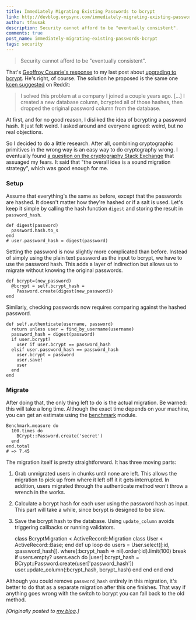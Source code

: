 ```yaml
---
title: Immediately Migrating Existing Passwords to bcrypt
link: http://devblog.orgsync.com/immediately-migrating-existing-passwords-bcrypt/
author: tfausak
description: Security cannot afford to be "eventually consistent".
comments: true
post_name: immediately-migrating-existing-passwords-bcrypt
tags: security
---
```


> Security cannot afford to be "eventually consistent".

That's [Geoffroy Couprie's response](https://twitter.com/gcouprie/status/335888084170338304) to my last post about [upgrading to bcrypt](/upgrading-to-bcrypt/). He's right, of course. The solution he proposed is the same one [kcen suggested](http://www.reddit.com/r/rails/comments/1e049z/upgrading_to_bcrypt/c9vws08) on Reddit:

> I solved this problem at a company I joined a couple years ago. [...] I created a new database column, bcrypted all of those hashes, then dropped the original password column from the database.

At first, and for no good reason, I disliked the idea of bcrypting a password hash. It just felt weird. I asked around and everyone agreed: weird, but no real objections.

So I decided to do a little research. After all, combining cryptographic primitives in the wrong way is an easy way to do cryptography wrong. I eventually found [a question on the cryptography Stack Exchange](http://crypto.stackexchange.com/questions/2945/is-this-password-migration-strategy-secure) that assuaged my fears. It said that "the overall idea is a sound migration strategy", which was good enough for me.

### Setup

Assume that everything's the same as before, except that the passwords are hashed. It doesn't matter how they're hashed or if a salt is used. Let's keep it simple by calling the hash function `digest` and storing the result in `password_hash`.


    def digest(password)
      password.hash.to_s
    end
    # user.password_hash = digest(password)


Setting the password is now slightly more complicated than before. Instead of simply using the plain text password as the input to bcrypt, we have to use the password hash. This adds a layer of indirection but allows us to migrate without knowing the original passwords.


    def bcrypt=(new_password)
      @bcrypt = self.bcrypt_hash =
        Password.create(digest(new_password))
    end


Similarly, checking passwords now requires comparing against the hashed password.


    def self.authenticate(username, password)
      return unless user = find_by_username(username)
      password_hash = digest(password)
      if user.bcrypt?
        user if user.bcrypt == password_hash
      elsif user.password_hash == password_hash
        user.bcrypt = password
        user.save!
        user
      end
    end


### Migrate

After doing that, the only thing left to do is the actual migration. Be warned: this will take a long time. Although the exact time depends on your machine, you can get an estimate using the [benchmark](http://www.ruby-doc.org/stdlib-2.0/libdoc/benchmark/rdoc/Benchmark.html) module.


    Benchmark.measure do
      100.times do
        BCrypt::Password.create('secret')
      end
    end.total
    # => 7.45


The migration itself is pretty straightforward. It has three moving parts:

  1. Grab unmigrated users in chunks until none are left. This allows the migration to pick up from where it left off it it gets interrupted. In addition, users migrated through the authenticate method won't throw a wrench in the works.

  2. Calculate a bcrypt hash for each user using the password hash as input. This part will take a while, since bcrypt is designed to be slow.

  3. Save the bcrypt hash to the database. Using `update_column` avoids triggering callbacks or running validators.

        class BcryptMigration < ActiveRecord::Migration
      class User < ActiveRecord::Base; end
      def up
        loop do
          users = User.select([:id, :password_hash]).
            where(:bcrypt_hash => nil).order(:id).limit(100)
          break if users.empty?
          users.each do |user|
            bcrypt_hash =
              BCrypt::Password.create(user['password_hash'])
            user.update_column(:bcrypt_hash, bcrypt_hash)
          end
        end
      end
    end


Although you could remove `password_hash` entirely in this migration, it's better to do that as a separate migration after this one finishes. That way if anything goes wrong with the switch to bcrypt you can fall back to the old method.

_[Originally posted to [my blog](http://taylor.fausak.me/2013/05/21/immediately-migrating-existing-passwords-to-bcrypt/).]_
